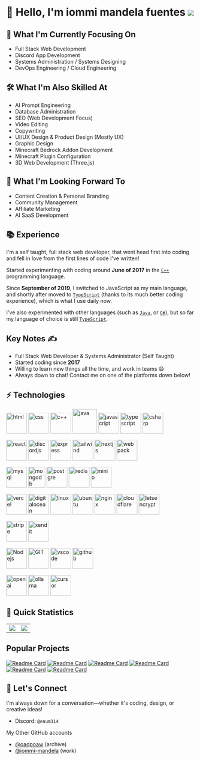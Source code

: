 # 👋 Hello, I'm iommi mandela fuentes ![](https://komarev.com/ghpvc/?username=enum314)

## 🚀 What I'm Currently Focusing On
- Full Stack Web Development
- Discord App Development
- Systems Administration / Systems Designing
- DevOps Engineering / Cloud Engineering

## 🛠 What I'm Also Skilled At
- AI Prompt Engineering
- Database Administration
- SEO (Web Development Focus)
- Video Editing
- Copywriting
- UI/UX Design & Product Design (Mostly UX)
- Graphic Design
- Minecraft Bedrock Addon Development
- Minecraft Plugin Configuration
- 3D Web Development (Three.js)

## 🌟 What I'm Looking Forward To
- Content Creation & Personal Branding
- Community Management
- Affiliate Marketing
- AI SaaS Development

## 📚 Experience
I'm a self taught, full stack web developer, that went head first into coding and fell in love from the first lines of code I've written!

Started experimenting with coding around **June of 2017** in the [`C++`] programming language.

Since **September of 2019**, I switched to JavaScript as my main language, and shortly after moved to [`TypeScript`] (thanks to its much better coding experience), which is what I use daily now.

I've also experimented with other languages (such as [`Java`], or [`C#`]), but so far my language of choice is still [`TypeScript`].

## Key Notes ✍️

- Full Stack Web Developer & Systems Administrator (Self Taught)
- Started coding since **2017**
- Willing to learn new things all the time, and work in teams 😄
- Always down to chat! Contact me on one of the platforms down below!

## ⚡ Technologies
<p>
      <img src="https://www.vectorlogo.zone/logos/w3_html5/w3_html5-icon.svg" alt="html" width="55" height="55"/>
      <img src="https://www.vectorlogo.zone/logos/w3_css/w3_css-icon.svg" alt="css" width="55" height="55"/>
      <img src="https://raw.githubusercontent.com/abranhe/programming-languages-logos/master/src/cpp/cpp.svg" alt="c++" width="55" height="55"/>
      <img src="https://www.vectorlogo.zone/logos/java/java-icon.svg" alt="java" width="65" height="65"/> 
      <img src="https://www.computerhope.com/jargon/j/javascript.png" alt="javascript" width="55" height="55"/> 
      <img src="https://www.vectorlogo.zone/logos/typescriptlang/typescriptlang-icon.svg" alt="typescript" width="55" height="55"/>  
      <img src="https://upload.wikimedia.org/wikipedia/commons/thumb/b/bd/Logo_C_sharp.svg/1820px-Logo_C_sharp.svg.png" alt="csharp" width="55" height="55"/>  
</p>
<p>
      <img src="https://www.vectorlogo.zone/logos/reactjs/reactjs-icon.svg" alt="react" width="55" height="55"/>  
      <img src="https://www.vectorlogo.zone/logos/js_discord/js_discord-icon.svg" alt="discordjs" width="55" height="55"/>
      <img src="https://www.vectorlogo.zone/logos/expressjs/expressjs-icon.svg" alt="express" width="55" height="55"/>
      <img src="https://www.vectorlogo.zone/logos/tailwindcss/tailwindcss-icon.svg" alt="tailwind" width="55" height="55"/>
      <img src="https://www.vectorlogo.zone/logos/nextjs/nextjs-icon.svg" alt="nextjs" width="55" height="55"/> 
      <img src="https://www.vectorlogo.zone/logos/js_webpack/js_webpack-icon.svg" alt="webpack" width="55" height="55"/>
</p>
<p>
      <img src="https://www.vectorlogo.zone/logos/mysql/mysql-icon.svg" alt="mysql" width="55" height="55"/>
      <img src="https://www.vectorlogo.zone/logos/mongodb/mongodb-icon.svg" alt="mongodb" width="45" height="55"/>
      <img src="https://www.vectorlogo.zone/logos/postgresql/postgresql-icon.svg" alt="postgre" width="55" height="55"/>
      <img src="https://www.vectorlogo.zone/logos/redis/redis-icon.svg" alt="redis" width="55" height="55"/>
      <img src="https://images.peerspot.com/image/upload/c_scale,f_auto,q_auto,w_200/w9l593yvqnusnz7stqcq6fcnvf6o.png" alt="minio" width="55" height="55"/>
</p>
<p>
      <img src="https://i.pinimg.com/originals/c4/35/6c/c4356cd5454d06585e0a46066b555172.png" alt="vercel" width="55" height="55"/> 
      <img src="https://www.vectorlogo.zone/logos/digitalocean/digitalocean-icon.svg" alt="digitalocean" width="55" height="55"/> 
      <img src="https://www.vectorlogo.zone/logos/linux/linux-icon.svg" alt="linux" width="55" height="55"/> 
      <img src="https://www.vectorlogo.zone/logos/ubuntu/ubuntu-icon.svg" alt="ubuntu" width="55" height="55"/> 
      <img src="https://www.vectorlogo.zone/logos/nginx/nginx-icon.svg" alt="nginx" width="55" height="55"/>  
      <img src="https://www.vectorlogo.zone/logos/cloudflare/cloudflare-icon.svg" alt="cloudflare" width="55" height="55"/> 
      <img src="https://www.vectorlogo.zone/logos/letsencrypt/letsencrypt-icon.svg" alt="letsencrypt" width="55" height="55"/>
</p>
<p>
      <img src="https://avatars.githubusercontent.com/u/856813?v=4" alt="stripe" width="55" height="55"/>
      <img src="https://encrypted-tbn0.gstatic.com/images?q=tbn:ANd9GcS2iTiW4fXXJYnZpKwgSlhY1C2XHB-4A7bllg&s" alt="xendit" width="55" height="55"/>
</p>
<p>
      <img src="https://www.vectorlogo.zone/logos/nodejs/nodejs-icon.svg" alt="Nodejs" width="55" height="55"/> 
      <img src="https://www.vectorlogo.zone/logos/git-scm/git-scm-icon.svg" alt="GIT" width="55" height="55"/> 
      <img src="https://www.vectorlogo.zone/logos/visualstudio_code/visualstudio_code-icon.svg" alt="vscode" width="55" height="55"/> 
      <img src="https://www.vectorlogo.zone/logos/github/github-tile.svg" alt="github" width="55" height="55"/>  
</p>
<p>
      <img src="https://static.vecteezy.com/system/resources/previews/022/227/364/non_2x/openai-chatgpt-logo-icon-free-png.png" alt="openai" width="55" height="55"/> 
      <img src="https://registry.npmmirror.com/@lobehub/icons-static-png/latest/files/light/ollama.png" alt="ollama" width="55" height="55"/> 
      <img src="https://registry.npmmirror.com/@lobehub/icons-static-png/1.18.0/files/light/cursor.png" alt="cursor" width="55" height="55"/> 
</p>

## 👀 Quick Statistics

<table>
  <tr>
    <td align="center" style="padding=0;width=50%;">
      <img align="center" style="padding=0;" src="https://github-readme-stats.vercel.app/api?username=enum314&show_icons=true&title_color=4F8CC9&text_color=9f9f9f&bg_color=151515&hide_border=true&icon_color=4F8CC9&hide_title=true&count_private=true" />
    </td>
    <td align="center" style="padding=0;width=50%;">
      <img align="center" style="padding=0;" src="https://github-readme-stats.vercel.app/api/top-langs/?username=enum314&layout=compact&title_color=4F8CC9&text_color=9f9f9f&bg_color=151515&hide_border=true&icon_color=4F8CC9&hide=visual%20basic&count_private=true" />
    </td>
  </tr>
</table>

## Popular Projects
[![Readme Card](https://github-readme-stats.vercel.app/api/pin/?username=enum314&repo=sti-edos)](https://github.com/enum314/sti-edos)
[![Readme Card](https://github-readme-stats.vercel.app/api/pin/?username=oadpoaw&repo=app-bot)](https://github.com/oadpoaw/app-bot)
[![Readme Card](https://github-readme-stats.vercel.app/api/pin/?username=oadpoaw&repo=disclosure)](https://github.com/oadpoaw/disclosure)
[![Readme Card](https://github-readme-stats.vercel.app/api/pin/?username=oadpoaw&repo=unicron-bot)](https://github.com/oadpoaw/unicron-bot)
[![Readme Card](https://github-readme-stats.vercel.app/api/pin/?username=oadpoaw&repo=amongusbot)](https://github.com/oadpoaw/amongusbot)
[![Readme Card](https://github-readme-stats.vercel.app/api/pin/?username=oadpoaw&repo=confessionbot)](https://github.com/oadpoaw/confessionbot)

## 💬 Let's Connect
I'm always down for a conversation—whether it's coding, design, or creative ideas!

- Discord: `@enum314`

My Other GitHub accounts
- [@oadpoaw](https://github.com/oadpoaw) (archive)
- [@iommi-mandela](https://github.com/iommi-mandela) (work)

[`TypeScript`]:          https://www.typescriptlang.org/
[`Java`]:                https://adoptopenjdk.net/
[`C++`]:                https://www.rust-lang.org/
[`C#`]:                  https://docs.microsoft.com/en-us/dotnet/csharp/
[`React`]:               https://reactjs.org/
[`C++`]:             https://cplusplus.com/
[`my repositories`]:     https://github.com/enum314?tab=repositories
